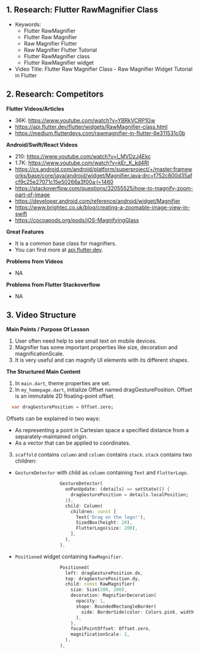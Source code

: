 ## 1. Research: Flutter RawMagnifier Class

- Keywords:
    - Flutter RawMagnifier
    - Flutter Raw Magnifier
    - Raw Magnifier Flutter
    - Raw Magnifier Flutter Tutorial
    - Flutter RawMagnifier class
    - Flutter RawMagnifier widget
- Video Title: Flutter Raw Magnifier Class - Raw Magnifier Widget Tutorial in Flutter

## 2. Research: Competitors

**Flutter Videos/Articles**

- 36K: https://www.youtube.com/watch?v=YBRkVCRP1Gw
- https://api.flutter.dev/flutter/widgets/RawMagnifier-class.html
- https://medium.flutterdevs.com/rawmagnifier-in-flutter-6e311531c0b

**Android/Swift/React Videos**

- 210: https://www.youtube.com/watch?v=l_MVDzJ4Ekc
- 1.7K: https://www.youtube.com/watch?v=kEr_K_kd4RI
- https://cs.android.com/android/platform/superproject/+/master:frameworks/base/core/java/android/widget/Magnifier.java;drc=f752c800d35afcf9c25e27071c15e50266a3f00a;l=1460
- https://stackoverflow.com/questions/32055525/how-to-magnify-zoom-part-of-image
- https://developer.android.com/reference/android/widget/Magnifier
- https://www.brightec.co.uk/blog/creating-a-zoomable-image-view-in-swift
- https://cocoapods.org/pods/iOS-MagnifyingGlass

**Great Features**

- It is a common base class for magnifiers.
- You can find more at [api.flutter.dev](https://api.flutter.dev/flutter/widgets/RawMagnifier-class.html).

**Problems from Videos**

- NA

**Problems from Flutter Stackoverflow**

- NA

## 3. Video Structure

**Main Points / Purpose Of Lesson**

1. User often need help to see small text on mobile devices.
2. Magnifier has some important properties like size, decoration and magnificationScale.
3. It is very useful and can magnify UI elements with its different shapes.

**The Structured Main Content**

1. In `main.dart`, theme properties are set.
2. In `my_homepage.dart`, initialize Offset named dragGesturePosition. Offset is an immutable 2D floating-point offset.
```dart
  var dragGesturePosition = Offset.zero;
```
Offsets can be explained in two ways:
- As representing a point in Cartesian space a specified distance from a separately-maintained origin.
- As a vector that can be applied to coordinates.
3. `scaffold` contains `column` and `column` contains `stack`. `stack` contains two children:
- `GestureDetector` with child as `column` containing `Text` and `FlutterLogo`.
```dart
                    GestureDetector(
                      onPanUpdate: (details) => setState(() {
                        dragGesturePosition = details.localPosition;
                      }),
                      child: Column(
                        children: const [
                          Text('Drag on the logo!'),
                          SizedBox(height: 20),
                          FlutterLogo(size: 200),
                        ],
                      ),
                    ),
```
- `Positioned` widget containing `RawMagnifier`.
```dart
                    Positioned(
                      left: dragGesturePosition.dx,
                      top: dragGesturePosition.dy,
                      child: const RawMagnifier(
                        size: Size(200, 200),
                        decoration: MagnifierDecoration(
                          opacity: 1,
                          shape: RoundedRectangleBorder(
                            side: BorderSide(color: Colors.pink, width: 3),
                          ),
                        ),
                        focalPointOffset: Offset.zero,
                        magnificationScale: 2,
                      ),
                    ),
```
